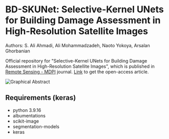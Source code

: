 # BD-SKUNet: Selective-Kernel UNets for Building Damage Assessment in High-Resolution Satellite Images
Authors: S. Ali Ahmadi, Ali Mohammadzadeh, Naoto Yokoya, Arsalan Ghorbanian

Official repository for "Selective-Kernel UNets for Building Damage Assessment in High-Resolution Satellite Images", which is published in [Remote Sensing - MDPI](https://www.mdpi.com/journal/remotesensing) journal. [Link](https://doi.org/10.3390/rs16010182) to get the open-access article.

![Graphical Abstract](https://github.com/Seyed-Ali-Ahmadi/BDA_SKUNet/assets/53389122/9fe1d5bb-4cf8-4d5e-9a32-1d9857d3f5b6)

## Requirements (keras)
* python 3.9.16
* albumentations
* scikit-image
* segmentation-models
* keras


